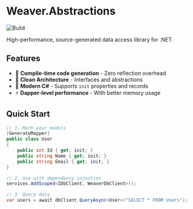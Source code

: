 ﻿# Weaver.Abstractions

![Build](https://github.com/ashishoffline/Weaver/actions/workflows/ci.yml/badge.svg)

High-performance, source-generated data access library for .NET.

## Features

- 🚀 **Compile-time code generation** - Zero reflection overhead
- 🔧 **Clean Architecture** - Interfaces and abstractions
- 🌟 **Modern C#** - Supports `init` properties and records
- ⚡ **Dapper-level performance** - With better memory usage

## Quick Start

```csharp
// 1. Mark your models
[GenerateMapper]
public class User
{
    public int Id { get; init; }
    public string Name { get; init; }
    public string Email { get; init; }
}

// 2. Use with dependency injection
services.AddScoped<IDbClient, WeaverDbClient>();

// 3. Query data
var users = await dbClient.QueryAsync<User>("SELECT * FROM Users");